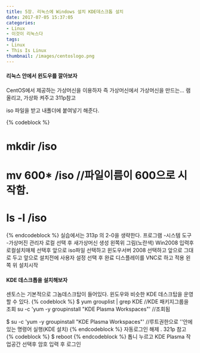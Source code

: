 ```yaml
---
title: 5장. 리눅스에 Windows 설치 KDE데스크톱 설치
date: 2017-07-05 15:37:05
categories:
- Linux
- 이것이 리눅스다
tags:
- Linux
- This Is Linux
thumbnail: /images/centoslogo.png
---
```

#### 리눅스 안에서 윈도우를 깔아보자
CentOS에서 제공하는 가상머신을 이용하자
즉 가상머신에서 가상머신을 만드는...
램 올리고, 가상화 켜주고 311p참고

iso 파일을 받고 내폴더에 붙여넣기 해준다.

{% codeblock %}
# mkdir /iso
# mv 600* /iso    //파일이름이 600으로 시작함.
# ls -l /iso
{% endcodeblock %}
실습에서는 313p 의 2-0을 생략한다.
프로그램 -시스템 도구 -가상머진 관리자
로컬 선택 후 새가상머신 생성 왼쪽위 그림(노란색)
Win2008 입력후 로컬설치매체 선택후 앞으로
iso파일 선택하고 윈도우서버 2008 선택하고 앞으로
그대로 두고 앞으로
설치전에 사용자 설정 선택 후 완료
디스플레이를 VNC로 하고 적용
왼쪽 위 설치시작

#### KDE 데스크톱을 설치해보자
센토스는 기본적으로 그놈데스크탑이 들어있다. 윈도우와 비슷한 KDE 데스크탑을 운영할 수 있다.
{% codeblock %}
$ yum grouplist | grep KDE  //KDE 패키지그룹을 조회
su -c 'yum -y groupinstall "KDE Plasma Workspaces"'
          //조회됨

$ su -c 'yum -y groupinstall "KDE Plasma Workspaces"'
        //루트권한으로 ''안에 있는 명령어 실행(KDE 설치)
{% endcodeblock %}
자동로그인 해제 . 321p 참고
{% codeblock %}
$ reboot
{% endcodeblock %}
톱니 누르고 KDE Plasma 작업공간 선택후 암호 입력 후 로그인
